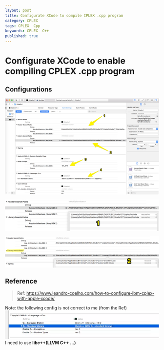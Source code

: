 ```yaml
---
layout: post
title: Configurate XCode to compile CPLEX .cpp program
category: CPLEX
tags: CPLEX  Cpp
keywords: CPLEX  C++
published: true
---
```


# Configurate XCode to enable compiling CPLEX .cpp program 

## Configurations

![](/assets/posts/2018-09-11-Config_xcode_for_cplex/config_xcode_for_cplex_2018-09-10-22-12-32.png)

![](/assets/posts/2018-09-11-Config_xcode_for_cplex/config_xcode_for_cplex_2018-09-10-22-13-51.png)

![](/assets/posts/2018-09-11-Config_xcode_for_cplex/config_xcode_for_cplex_2018-09-10-22-17-23.png)

## Reference

> Ref: <https://www.leandro-coelho.com/how-to-configure-ibm-cplex-with-apple-xcode/>
>  
Note: the following config is not correct to me (from the Ref)
![](/assets/posts/2018-09-11-Config_xcode_for_cplex/config_xcode_for_cplex_2018-09-10-22-21-54.png)
I need to use **libc++(LLVM C++ ...)**